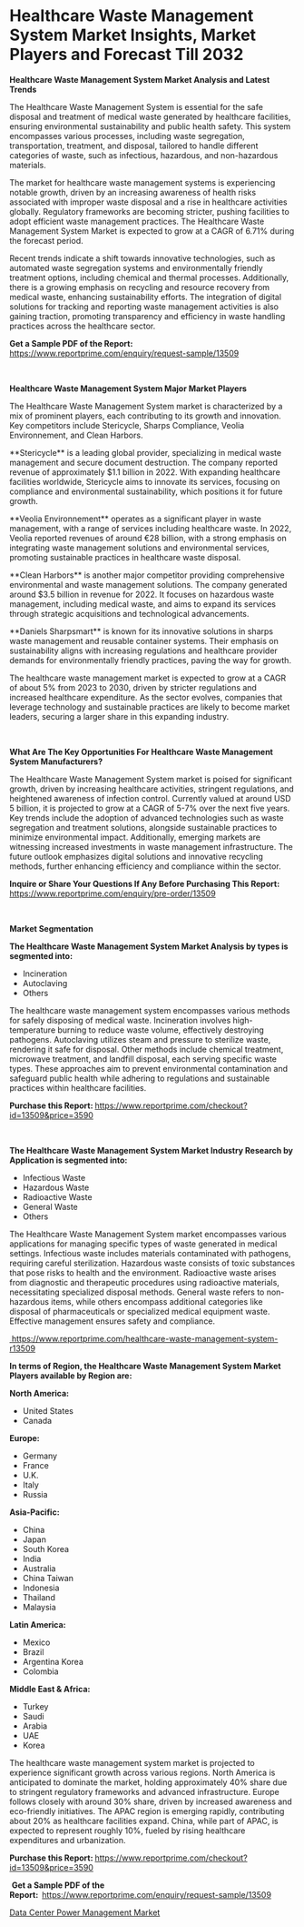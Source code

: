 <p><h1>Healthcare Waste Management System Market Insights, Market Players and Forecast Till 2032</h1></p><p><strong>Healthcare Waste Management System Market Analysis and Latest Trends</strong></p>
<p><p>The Healthcare Waste Management System is essential for the safe disposal and treatment of medical waste generated by healthcare facilities, ensuring environmental sustainability and public health safety. This system encompasses various processes, including waste segregation, transportation, treatment, and disposal, tailored to handle different categories of waste, such as infectious, hazardous, and non-hazardous materials.</p><p>The market for healthcare waste management systems is experiencing notable growth, driven by an increasing awareness of health risks associated with improper waste disposal and a rise in healthcare activities globally. Regulatory frameworks are becoming stricter, pushing facilities to adopt efficient waste management practices. The Healthcare Waste Management System Market is expected to grow at a CAGR of 6.71% during the forecast period. </p><p>Recent trends indicate a shift towards innovative technologies, such as automated waste segregation systems and environmentally friendly treatment options, including chemical and thermal processes. Additionally, there is a growing emphasis on recycling and resource recovery from medical waste, enhancing sustainability efforts. The integration of digital solutions for tracking and reporting waste management activities is also gaining traction, promoting transparency and efficiency in waste handling practices across the healthcare sector.</p></p>
<p><strong>Get a Sample PDF of the Report:&nbsp;</strong> <a href="https://www.reportprime.com/enquiry/request-sample/13509?utm_campaign=3307&utm_medium=2&utm_source=Github&utm_content=ia&utm_term=20032025&utm_id=healthcare-waste-management-system">https://www.reportprime.com/enquiry/request-sample/13509</a></p>
<p>&nbsp;</p>
<p><strong>Healthcare Waste Management System Major Market Players</strong></p>
<p><p>The Healthcare Waste Management System market is characterized by a mix of prominent players, each contributing to its growth and innovation. Key competitors include Stericycle, Sharps Compliance, Veolia Environnement, and Clean Harbors.</p><p>**Stericycle** is a leading global provider, specializing in medical waste management and secure document destruction. The company reported revenue of approximately $1.1 billion in 2022. With expanding healthcare facilities worldwide, Stericycle aims to innovate its services, focusing on compliance and environmental sustainability, which positions it for future growth.</p><p>**Veolia Environnement** operates as a significant player in waste management, with a range of services including healthcare waste. In 2022, Veolia reported revenues of around €28 billion, with a strong emphasis on integrating waste management solutions and environmental services, promoting sustainable practices in healthcare waste disposal.</p><p>**Clean Harbors** is another major competitor providing comprehensive environmental and waste management solutions. The company generated around $3.5 billion in revenue for 2022. It focuses on hazardous waste management, including medical waste, and aims to expand its services through strategic acquisitions and technological advancements.</p><p>**Daniels Sharpsmart** is known for its innovative solutions in sharps waste management and reusable container systems. Their emphasis on sustainability aligns with increasing regulations and healthcare provider demands for environmentally friendly practices, paving the way for growth.</p><p>The healthcare waste management market is expected to grow at a CAGR of about 5% from 2023 to 2030, driven by stricter regulations and increased healthcare expenditure. As the sector evolves, companies that leverage technology and sustainable practices are likely to become market leaders, securing a larger share in this expanding industry.</p></p>
<p>&nbsp;</p>
<p><strong>What Are The Key Opportunities For Healthcare Waste Management System Manufacturers?</strong></p>
<p><p>The Healthcare Waste Management System market is poised for significant growth, driven by increasing healthcare activities, stringent regulations, and heightened awareness of infection control. Currently valued at around USD 5 billion, it is projected to grow at a CAGR of 5-7% over the next five years. Key trends include the adoption of advanced technologies such as waste segregation and treatment solutions, alongside sustainable practices to minimize environmental impact. Additionally, emerging markets are witnessing increased investments in waste management infrastructure. The future outlook emphasizes digital solutions and innovative recycling methods, further enhancing efficiency and compliance within the sector.</p></p>
<p><strong>Inquire or Share Your Questions If Any Before Purchasing This Report:</strong> <a href="https://www.reportprime.com/enquiry/pre-order/13509?utm_campaign=3307&utm_medium=2&utm_source=Github&utm_content=ia&utm_term=20032025&utm_id=healthcare-waste-management-system">https://www.reportprime.com/enquiry/pre-order/13509</a></p>
<p>&nbsp;</p>
<p><strong>Market Segmentation</strong></p>
<p><strong>The Healthcare Waste Management System Market Analysis by types is segmented into:</strong></p>
<p><ul><li>Incineration</li><li>Autoclaving</li><li>Others</li></ul></p>
<p><p>The healthcare waste management system encompasses various methods for safely disposing of medical waste. Incineration involves high-temperature burning to reduce waste volume, effectively destroying pathogens. Autoclaving utilizes steam and pressure to sterilize waste, rendering it safe for disposal. Other methods include chemical treatment, microwave treatment, and landfill disposal, each serving specific waste types. These approaches aim to prevent environmental contamination and safeguard public health while adhering to regulations and sustainable practices within healthcare facilities.</p></p>
<p><strong>Purchase this Report:&nbsp;</strong><a href="https://www.reportprime.com/checkout?id=13509&price=3590&utm_campaign=3307&utm_medium=2&utm_source=Github&utm_content=ia&utm_term=20032025&utm_id=healthcare-waste-management-system">https://www.reportprime.com/checkout?id=13509&price=3590</a></p>
<p>&nbsp;</p>
<p><strong>The Healthcare Waste Management System Market Industry Research by Application is segmented into:</strong></p>
<p><ul><li>Infectious Waste</li><li>Hazardous Waste</li><li>Radioactive Waste</li><li>General Waste</li><li>Others</li></ul></p>
<p><p>The Healthcare Waste Management System market encompasses various applications for managing specific types of waste generated in medical settings. Infectious waste includes materials contaminated with pathogens, requiring careful sterilization. Hazardous waste consists of toxic substances that pose risks to health and the environment. Radioactive waste arises from diagnostic and therapeutic procedures using radioactive materials, necessitating specialized disposal methods. General waste refers to non-hazardous items, while others encompass additional categories like disposal of pharmaceuticals or specialized medical equipment waste. Effective management ensures safety and compliance.</p></p>
<p><a href="https://www.reportprime.com/healthcare-waste-management-system-r13509?utm_campaign=3307&utm_medium=2&utm_source=Github&utm_content=ia&utm_term=20032025&utm_id=healthcare-waste-management-system">&nbsp;https://www.reportprime.com/healthcare-waste-management-system-r13509</a></p>
<p><strong>In terms of Region, the Healthcare Waste Management System Market Players available by Region are:</strong></p>
<p>
    <p> <strong> North America: </strong>
        <ul>
            <li>United States</li>
            <li>Canada</li>
        </ul>
        </p> 
    <p> <strong> Europe: </strong>
        <ul>
            <li>Germany</li>
            <li>France</li>
            <li>U.K.</li>
            <li>Italy</li>
            <li>Russia</li>
        </ul>
        </p> 
    <p> <strong> Asia-Pacific: </strong>
        <ul>
            <li>China</li>
            <li>Japan</li>
            <li>South Korea</li>
            <li>India</li>
            <li>Australia</li>
            <li>China Taiwan</li>
            <li>Indonesia</li>
            <li>Thailand</li>
            <li>Malaysia</li>
        </ul>
        </p> 
    <p> <strong> Latin America: </strong>
        <ul>
            <li>Mexico</li>
            <li>Brazil</li>
            <li>Argentina Korea</li>
            <li>Colombia</li>
        </ul>
        </p> 
    <p> <strong> Middle East & Africa: </strong>
        <ul>
            <li>Turkey</li>
            <li>Saudi</li>
            <li>Arabia</li>
            <li>UAE</li>
            <li>Korea</li>
        </ul>
    </p>
    </p>
<p><p>The healthcare waste management system market is projected to experience significant growth across various regions. North America is anticipated to dominate the market, holding approximately 40% share due to stringent regulatory frameworks and advanced infrastructure. Europe follows closely with around 30% share, driven by increased awareness and eco-friendly initiatives. The APAC region is emerging rapidly, contributing about 20% as healthcare facilities expand. China, while part of APAC, is expected to represent roughly 10%, fueled by rising healthcare expenditures and urbanization.</p></p>
<p><strong>Purchase this Report: </strong><a href="https://www.reportprime.com/checkout?id=13509&price=3590&utm_campaign=3307&utm_medium=2&utm_source=Github&utm_content=ia&utm_term=20032025&utm_id=healthcare-waste-management-system">https://www.reportprime.com/checkout?id=13509&price=3590</a></p>
<p>&nbsp;<strong>Get a Sample PDF of the Report:&nbsp;&nbsp;</strong><a href="https://www.reportprime.com/enquiry/request-sample/13509?utm_campaign=3307&utm_medium=2&utm_source=Github&utm_content=ia&utm_term=20032025&utm_id=healthcare-waste-management-system">https://www.reportprime.com/enquiry/request-sample/13509</a></p>
<p><strong></strong></p>
<p><p><a href="https://github.com/sirayedantte/Market-Research-Report-List-1/blob/main/data-center-power-management-market.md?utm_campaign=3307&utm_medium=2&utm_source=Github&utm_content=ia&utm_term=20032025&utm_id=healthcare-waste-management-system">Data Center Power Management Market</a></p></p>